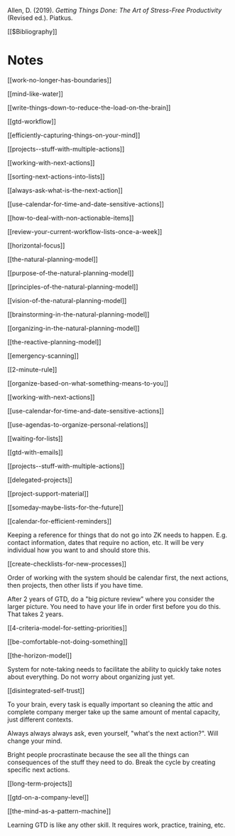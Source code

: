 Allen, D. (2019). _Getting Things Done: The Art of Stress-Free Productivity_ (Revised ed.). Piatkus.

[[$Bibliography]]

# Notes

[[work-no-longer-has-boundaries]]

[[mind-like-water]]

[[write-things-down-to-reduce-the-load-on-the-brain]]

[[gtd-workflow]]

[[efficiently-capturing-things-on-your-mind]]

[[projects--stuff-with-multiple-actions]]

[[working-with-next-actions]]

[[sorting-next-actions-into-lists]]

[[always-ask-what-is-the-next-action]]

[[use-calendar-for-time-and-date-sensitive-actions]]

[[how-to-deal-with-non-actionable-items]]

[[review-your-current-workflow-lists-once-a-week]]

[[horizontal-focus]]

[[the-natural-planning-model]]

[[purpose-of-the-natural-planning-model]]

[[principles-of-the-natural-planning-model]]

[[vision-of-the-natural-planning-model]]

[[brainstorming-in-the-natural-planning-model]]

[[organizing-in-the-natural-planning-model]]

[[the-reactive-planning-model]]

[[emergency-scanning]]

[[2-minute-rule]]

[[organize-based-on-what-something-means-to-you]]

[[working-with-next-actions]]

[[use-calendar-for-time-and-date-sensitive-actions]]

[[use-agendas-to-organize-personal-relations]]

[[waiting-for-lists]]

[[gtd-with-emails]]

[[projects--stuff-with-multiple-actions]]

[[delegated-projects]]

[[project-support-material]]

[[someday-maybe-lists-for-the-future]]

[[calendar-for-efficient-reminders]]

Keeping a reference for things that do not go into ZK needs to happen. E.g. contact information, dates that require no action, etc. It will be very individual how you want to and should store this.

[[create-checklists-for-new-processes]]

Order of working with the system should be calendar first, the next actions, then projects, then other lists if you have time.

After 2 years of GTD, do a "big picture review" where you consider the larger picture. You need to have your life in order first before you do this. That takes 2 years.

[[4-criteria-model-for-setting-priorities]]

[[be-comfortable-not-doing-something]]

[[the-horizon-model]]

System for note-taking needs to facilitate the ability to quickly take notes about everything. Do not worry about organizing just yet.

[[disintegrated-self-trust]]

To your brain, every task is equally important so cleaning the attic and complete company merger take up the same amount of mental capacity, just different contexts.

Always always always ask, even yourself, "what's the next action?". Will change your mind.

Bright people procrastinate because the see all the things can consequences of the stuff they need to do. Break the cycle by creating specific next actions.

[[long-term-projects]]

[[gtd-on-a-company-level]]

[[the-mind-as-a-pattern-machine]]

Learning GTD is like any other skill. It requires work, practice, training, etc.
